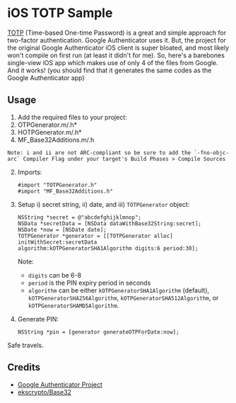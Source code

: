 # iOS TOTP Sample

[TOTP](http://tools.ietf.org/html/draft-mraihi-totp-timebased) (Time-based 
One-time Password) is a great and simple approach for two-factor authentication. 
Google Authenticator uses it. But, the project for the original Google Authenticator
iOS client is super bloated, and most likely won't compile on first run (at least
it didn't for me). So, here's a barebones single-view iOS app which makes use of
only 4 of the files from Google. And it works! (you should find that it generates
the same codes as the Google Authenticator app)

## Usage

1. Add the required files to your project:
  1. OTPGenerator.m/.h*
  2. HOTPGenerator.m/.h*
  3. MF_Base32Additions.m/.h

    Note: i and ii are not ARC-compliant so be sure to add the `-fno-objc-arc` Compiler Flag under your target's Build Phases > Compile Sources

2. Imports:

    ```
    #import "TOTPGenerator.h"
    #import "MF_Base32Additions.h"
    ```

3. Setup i) secret string, ii) date, and iii) `TOTPGenerator` object:

    ```
    NSString *secret = @"abcdefghijklmnop";
    NSData *secretData = [NSData dataWithBase32String:secret];
    NSDate *now = [NSDate date];
    TOTPGenerator *generator = [[TOTPGenerator alloc] initWithSecret:secretData 
    algorithm:kOTPGeneratorSHA1Algorithm digits:6 period:30];
    ```
    Note: 
    * `digits` can be 6-8
    * `period` is the PIN expiry period in seconds
    * `algorithm` can be either `kOTPGeneratorSHA1Algorithm` (default), `kOTPGeneratorSHA256Algorithm`, `kOTPGeneratorSHA512Algorithm`, or `kOTPGeneratorSHAMD5Algorithm`.

4. Generate PIN:

    ```
    NSString *pin = [generator generateOTPForDate:now];
    ```

Safe travels.

## Credits

* [Google Authenticator Project](https://code.google.com/p/google-authenticator/)
* [ekscrypto/Base32](https://github.com/ekscrypto/Base32)


